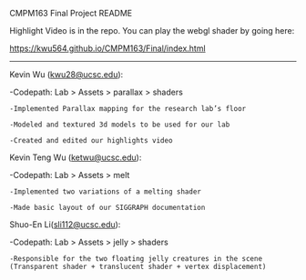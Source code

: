 CMPM163 Final Project README

Highlight Video is in the repo.  You can play the webgl shader by going here:

https://kwu564.github.io/CMPM163/Final/index.html

-------------------------------------------------------------

Kevin Wu (kwu28@ucsc.edu):

  -Codepath: Lab > Assets > parallax > shaders

    -Implemented Parallax mapping for the research lab’s floor

    -Modeled and textured 3d models to be used for our lab
    
    -Created and edited our highlights video

Kevin Teng Wu (ketwu@ucsc.edu):

  -Codepath: Lab > Assets > melt
  
    -Implemented two variations of a melting shader
    
    -Made basic layout of our SIGGRAPH documentation

Shuo-En Li(sli112@ucsc.edu):

  -Codepath: Lab > Assets > jelly > shaders
  
    -Responsible for the two floating jelly creatures in the scene (Transparent shader + translucent shader + vertex displacement) 
